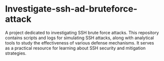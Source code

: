 # Investigate-ssh-ad-bruteforce-attack
A project dedicated to investigating SSH brute force attacks. This repository contains scripts and logs for simulating SSH attacks, along with analytical tools to study the effectiveness of various defense mechanisms. It serves as a practical resource for learning about SSH security and mitigation strategies.
